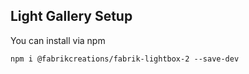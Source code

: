 ## Light Gallery Setup

You can install via npm

    npm i @fabrikcreations/fabrik-lightbox-2 --save-dev